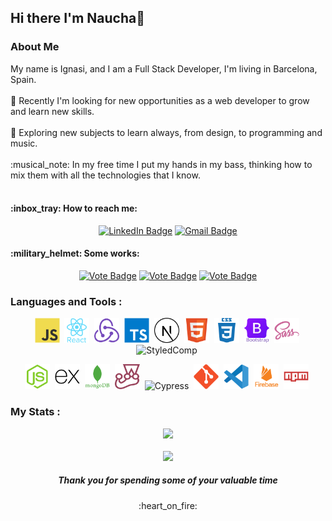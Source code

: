 <div align="left">
<h2>Hi there I'm Naucha👋</h2>

<div align="left">
 <h3>About Me</h3> 
My name is Ignasi, and I am a Full Stack Developer, I'm living in Barcelona, Spain. 
<br></br>
🔭 Recently I'm looking for new opportunities as a web developer to grow and learn new skills.
<br></br>
🌱 Exploring new subjects to learn always, from design, to programming and music.
<br></br>
:musical_note: In my free time I put my hands in my bass, thinking how to mix them with all the technologies that I know.
<br></br>
<h4>:inbox_tray:   How to reach me: </h4>   <div id="badges" align="center"><a href="https://www.linkedin.com/in/ignasi-reixach-urcola/"><img src="https://img.shields.io/badge/LinkedIn-blue?style=for-the-badge&logo=linkedin&logoColor=white" alt="LinkedIn Badge"/></a>
<a href="mailto:ignasireixach@gmail.com"><img src="https://img.shields.io/badge/Gmail-red?style=for-the-badge&logo=gmail&logoColor=white" alt="Gmail Badge"/></a></div>
</div>

<h4>:military_helmet:   Some works:</h4>

<div id="badges" align="center" gap="20px">
  <a href="https://2022-08-i-vote.vercel.app/"><img src="https://img.shields.io/badge/Vote-white?style=for-the-badge&logo=vercel&logoColor=black" alt="Vote Badge"/></a>
  <a href="https://2022-06-today-city-places.vercel.app/"><img src="https://img.shields.io/badge/Today City Places-green?style=for-the-badge&logo=vercel&logoColor=white" alt="Vote Badge"/></a>
  <a href="https://2022-dish-week-front.vercel.app/"><img src="https://img.shields.io/badge/DishWeek-brown?style=for-the-badge&logo=vercel&logoColor=white" alt="Vote Badge"/></a></div>
  
<h3>Languages and Tools :</h3>

<div align="center">
  <img src="https://github.com/devicons/devicon/blob/master/icons/javascript/javascript-original.svg" title="JavaScript" alt="JavaScript" width="40" height="40"/>&nbsp;
  <img src="https://github.com/devicons/devicon/blob/master/icons/react/react-original-wordmark.svg" title="React" alt="React" width="40" height="40"/>&nbsp;
  <img src="https://github.com/devicons/devicon/blob/master/icons/redux/redux-original.svg" title="Redux" alt="Redux " width="40" height="40"/>&nbsp;
  <img src="https://github.com/devicons/devicon/blob/master/icons/typescript/typescript-original.svg" title="Typescript" alt="Typescript" width="40" height="40"/>&nbsp;
  <img src="https://raw.githubusercontent.com/devicons/devicon/1119b9f84c0290e0f0b38982099a2bd027a48bf1/icons/nextjs/nextjs-line.svg" title="NextJS" alt="NextJS" width="40" height="40"/>&nbsp;
  <img src="https://github.com/devicons/devicon/blob/master/icons/html5/html5-original.svg" title="HTML5" alt="HTML" width="40" height="40"/>&nbsp;
  <img src="https://github.com/devicons/devicon/blob/master/icons/css3/css3-plain-wordmark.svg"  title="CSS3" alt="CSS" width="40" height="40"/>&nbsp;
  <img src="https://github.com/devicons/devicon/blob/master/icons/bootstrap/bootstrap-original-wordmark.svg" title="Bootstrap" alt="Bootstrap" width="40" height="40"/>&nbsp;
  <img src="https://github.com/devicons/devicon/blob/master/icons/sass/sass-original.svg" title="Sass" alt="Sass" width="40" height="40"/>&nbsp;
  <img src="https://styled-components.com/logo.png" title="StyledComp" alt="StyledComp" width="40" height="40"/>&nbsp;
  
  <img src="https://github.com/devicons/devicon/blob/master/icons/nodejs/nodejs-original.svg" title="NodeJS" alt="NodeJS" width="40" height="40"/>&nbsp;
  <img src="https://github.com/devicons/devicon/blob/master/icons/express/express-original.svg" title="Express" alt="Express" width="40" height="40"/>&nbsp; 
  <img src="https://github.com/devicons/devicon/blob/master/icons/mongodb/mongodb-plain-wordmark.svg" title="MongoDB" alt="MongoDB" width="40" height="40"/>&nbsp;
  <img src="https://github.com/devicons/devicon/blob/master/icons/jest/jest-plain.svg" title="Jest" alt="Jest" width="40" height="40"/>&nbsp;
  <img src="https://iconape.com/wp-content/files/gj/370774/svg/370774.svg" title="Cypress" alt="Cypress" width="40" height="40"/>&nbsp;
  <img src="https://github.com/devicons/devicon/blob/master/icons/git/git-original.svg" title="Git" alt="Git" width="40" height="40"/>&nbsp;
  <img src="https://github.com/devicons/devicon/blob/master/icons/vscode/vscode-original.svg" title="VSCode" alt="VSCode" width="40" height="40"/>&nbsp;
  <img src="https://github.com/devicons/devicon/blob/master/icons/firebase/firebase-plain-wordmark.svg" title="Firebase" alt="Firebase" width="40" height="40"/>&nbsp;
  <img src="https://github.com/devicons/devicon/blob/master/icons/npm/npm-original-wordmark.svg" title="Npm" alt="Npm" width="40" height="40"/>&nbsp;
  
</div>

<h3>My Stats :</h3>
<div align="center">
<img src="https://github-readme-streak-stats.herokuapp.com/?user=naucha&theme=dark&background=000000"></img>
<br></br>

</div>
<div align="center">
  <img src="https://media.giphy.com/media/11LbwKX02dszWU/giphy.gif" width="300" height="auto"></img>
  
</div>
<div align="center">
     <h5><em>Thank you for spending some of your valuable time</em></h5>
     <span>:heart_on_fire:</span>
</div>

</div>

</div>
